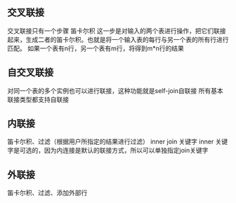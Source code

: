 ## 交叉联接
交叉联接只有一个步骤 笛卡尔积
这一步是对输入的两个表进行操作，把它们联接起来，生成二者的笛卡尔积。也就是将一个输入表的每行与另一个表的所有行进行匹配。
如果一个表有n行，另一个表有m行，将得到m*n行的结果


## 自交叉联接
对同一个表的多个实例也可以进行联接，这种功能就是self-join自联接
所有基本联接类型都支持自联接

## 内联接
笛卡尔积、过滤（根据用户所指定的结果进行过滤）
inner join 关键字  inner 关键字是可选的，因为内连接是默认的联接方式，所以可以单独指定join关键字


## 外联接
笛卡尔积、过滤、添加外部行